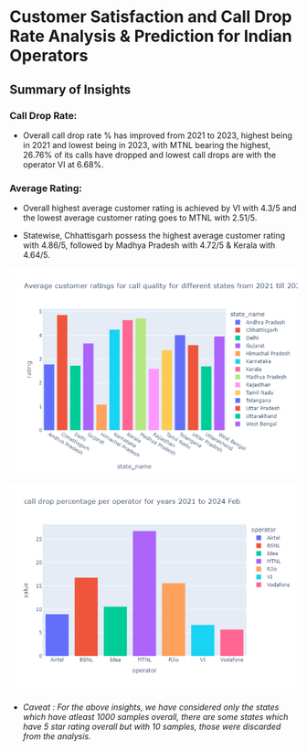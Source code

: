 # Customer Satisfaction and Call Drop Rate Analysis & Prediction for Indian Operators




## Summary of Insights

### Call Drop Rate:
- Overall call drop rate % has improved from 2021 to 2023, highest being in 2021 and lowest being in 2023, with MTNL bearing the highest, 26.76% of its calls have dropped and lowest call drops are with the operator VI at 6.68%.

### Average Rating:
- Overall highest average customer rating is achieved by VI with 4.3/5 and the lowest average customer rating goes to MTNL with 2.51/5.


- Statewise, Chhattisgarh possess the highest average customer rating with 4.86/5, followed by Madhya Pradesh with 4.72/5 & Kerala with 4.64/5.

![Customers](Plots/Average%20customer%20ratings%20for%20call%20quality%20for%20different%20states%20from%202021%20till%202024.png)

![Customer Satisfaction](Plots/Overall%20call%20drop%20percentage%20for%20each%20operator.png)


- ###### Caveat : For the above insights, we have considered only the states which have atleast 1000 samples overall, there are some states which have 5 star rating overall but with 10 samples, those were discarded from the analysis.